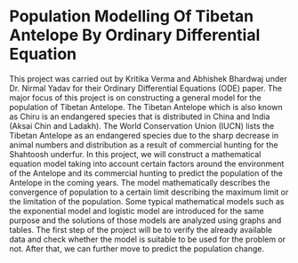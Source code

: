 # Population Modelling Of Tibetan Antelope By Ordinary Differential Equation

This project was carried out by Kritika Verma and Abhishek Bhardwaj under Dr. Nirmal Yadav for their Ordinary Differential Equations (ODE) paper.
The major focus of this project is on constructing a general model for the population of Tibetan Antelope. The Tibetan Antelope which is also known as Chiru is an endangered species that is distributed in China and India (Aksai Chin and Ladakh). The World Conservation Union (IUCN) lists the Tibetan Antelope as an endangered species due to the sharp decrease in animal numbers and distribution as a result of commercial hunting for the Shahtoosh underfur. In this project, we will construct a mathematical equation model taking into account certain factors around the environment of the Antelope and its commercial hunting to predict the population of the Antelope in the coming years. The model mathematically describes the convergence of population to a certain limit describing the maximum limit or the limitation of the population. Some typical mathematical models such as the exponential model and logistic model are introduced for the same purpose and the solutions of those models are analyzed using graphs and tables. The first step of the project will be to verify the already available data and check whether the model is suitable to be used for the problem or not. After that, we can further move to predict the population change.       

